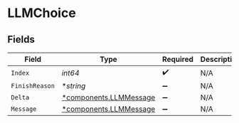 # LLMChoice


## Fields

| Field                                                           | Type                                                            | Required                                                        | Description                                                     |
| --------------------------------------------------------------- | --------------------------------------------------------------- | --------------------------------------------------------------- | --------------------------------------------------------------- |
| `Index`                                                         | *int64*                                                         | :heavy_check_mark:                                              | N/A                                                             |
| `FinishReason`                                                  | **string*                                                       | :heavy_minus_sign:                                              | N/A                                                             |
| `Delta`                                                         | [*components.LLMMessage](../../models/components/llmmessage.md) | :heavy_minus_sign:                                              | N/A                                                             |
| `Message`                                                       | [*components.LLMMessage](../../models/components/llmmessage.md) | :heavy_minus_sign:                                              | N/A                                                             |